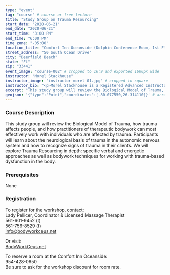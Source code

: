 ```yaml
---
type: "event"
tag: "course" # course or free-lecture
title: "Study Group on Trauma Resourcing"
start_date: "2020-06-21"
end_date: "2020-06-21"
start_time: "3:00 PM"
end_time: "6:00 PM"
time_zone: "-05:00"
location_title: "Comfort Inn Oceanside (Dolphin Conference Room, 1st Floor)"
street_address: "50 South Ocean Drive"
city: "Deerfield Beach"
state: "FL"
zip: "33441"
event_image: "course-002" # cropped to 16:9 and exported 1600px wide 
instructor: "Morel Stackhouse"
instructor_image: "instructor-morel-01.jpg" # cropped to square
instructor_bio: "<p>Morel Stackhouse is a Registered Advanced Instructor with the Society of Ortho-Bionomy International. She began her study of Ortho-Bionomy in 1984 and was fortunate to have studied with Arthur Lincoln Pauls D.O., the system's Founder.</p><p>Morel has been teaching throughout the US since 1989. She enjoys introducing this bodywork system to others and working with students to develop their skill and confidence as they grow with the work. She is approved by the National Certification Board for Therapeutic Massage and Bodywork (NCBTMB) as a Continuing Education Approved Provider.</p>"
excerpt: "This study group will review the Biological Model of Trauma, how trauma affects people, and how practitioners of therapeutic bodywork can most effectively work with individuals who are affected by trauma. Participants will learn about the neurological basis of trauma in the autonomic nervous system and how to recognize signs of trauma in their clients."
geojson: '{"type":"Point","coordinates":[-80.077550,26.314110]}' # array format: [lon, lat]
---
```


### Course Description

This study group will review the Biological Model of Trauma, how trauma affects people, and how practitioners of therapeutic bodywork can most effectively work with individuals who are affected by trauma. Participants will learn about the neurological basis of trauma in the autonomic nervous system and how to recognize signs of trauma in their clients. We will explore Trauma Resourcing in depth: specific verbal and energetic approaches as well as bodywork techniques for working with trauma-based dysfunction in the body.

### Prerequisites

None

### Registration

To register for the workshop, contact:  
Lady Pellicer, Coordinator & Licensed Massage Therapist  
561-601-9452 (t)     
561-756-8529 (f)  
info@bodyworkceus.net  

Or visit:  
[BodyWorkCeus.net](http://www.bodyworkceus.net/)  
  
To reserve a room at the Comfort Inn Oceanside:  
954-428-0650  
Be sure to ask for the workshop discount for room rate.  
